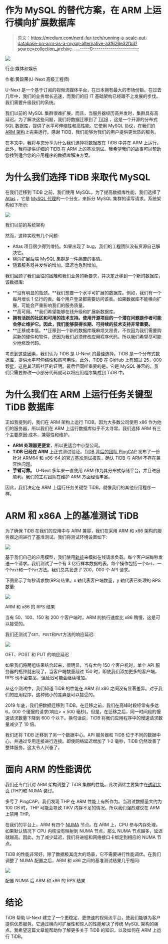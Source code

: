 # 作为 MySQL 的替代方案，在 ARM 上运行横向扩展数据库

> 原文：<https://medium.com/nerd-for-tech/running-a-scale-out-database-on-arm-as-a-mysql-alternative-a3f626e32fb3?source=collection_archive---------0----------------------->

![](img/0f49ccbb21cfe20f5326bd47f252d98d.png)

行业:媒体和娱乐

作者:黄碧荣(U-Next 高级工程师)

U-Next 是一个基于订阅的视频流媒体平台，在日本拥有最大的市场份额。在过去几年中，我们的业务增长迅速，而我们的旧 IT 基础架构已经跟不上发展的步伐。我们需要升级我们的系统。

我们以前的 MySQL 集群很难扩展，而且，当服务器经历高并发时，集群具有高延迟。为了解决这些问题，我们将数据迁移到了 [TiDB](https://docs.pingcap.com/tidb/dev) ，这是一个开源的分布式 SQL 数据库，提供了水平可伸缩性和高性能。它使用 MySQL 协议，在我们的 [ARM 架构](https://en.wikipedia.org/wiki/ARM_architecture)上完美运行。感谢 TiDB，我们能够为我们的用户提供更优质的服务。

在本文中，我将与您分享为什么我们选择将数据放在 TiDB 中并在 ARM 上运行。此外，我将提供详细的 TiDB 在 ARM 上的基准测试。我希望我们的故事可以帮助您找到适合您的应用程序的数据库解决方案。

# 为什么我们选择 TiDB 来取代 MySQL

在我们迁移到 TiDB 之前，我们使用 MySQL。为了提高数据库性能，我们选择了 [Atlas](https://github.com/Qihoo360/Atlas) ，它是 [MySQL 代理](https://github.com/mysql/mysql-proxy)的一个分支，来拆分 MySQL 集群的读写请求。系统架构如下所示:

![](img/39b783da8dd673015c226e955cc11f04.png)

我们以前的系统架构

然而，这种实现有几个问题:

*   Atlas 项目很少得到维持。如果出现了 bug，我们的工程团队没有资源自己解决它。
*   横向扩展后端 MySQL 集群是一件痛苦的事情。
*   随着服务器并发性的增加，延迟也急剧增加。

我们回顾了我们面临的困难和我们业务的新要求，并决定迁移到一个新的数据库，该数据库:

*   **没有明显的瓶颈。**我们想要一个水平可扩展的数据库。例如，我们有一个每月增长 1 亿行的表。每个用户登录都需要访问该表。如果数据库不能横向扩展，可能会严重影响我们的服务质量。
*   **高可用。**我们希望能够在线升级和扩展新数据库。
*   **拥有活跃的社区和可用的技术支持。使用开源项目的一个潜在问题是作者可能会停止维护它。因此，我们能够获得长期、可持续的技术支持非常重要。**
*   **迁移成本低。**迁移到一个新的数据库既麻烦又昂贵，不仅因为我们需要购买新的硬件和软件，还因为我们必须修改应用程序代码。所以我们希望尽可能少地修改代码。

考虑到这些因素，我们认为 TiDB 是 U-Next 的最佳选择。TiDB 是一个分布式数据库，提供水平可伸缩性和高可用性。此外，TiDB 在 GitHub 上有超过 25，000 颗星，这是其活跃社区的证明。最后但同样重要的是，它是 MySQL 兼容的。我们只需要修改一小部分代码就可以将应用程序集成到 TiDB 中。

# 为什么我们在 ARM 上运行任务关键型 TiDB 数据库

正如我提到的，我们在 ARM 架构上运行 TiDB。因为大多数公司使用 x86 作为他们的服务器，所以我们在 ARM 上运行数据库似乎不太寻常。我们选择 ARM 有三个主要原因:成本、兼容性和维护。

*   **ARM 处理器更便宜**，所以更适合中小型公司。
*   **TiDB 已经在 ARM** 上正式测试验证。[TiDB 背后的团队 PingCAP](https://pingcap.com/) 发布了一份针对 ARM64 和 x86–64 的[官方基准测试报告](https://pingcap.com/blog/porting-tidb-to-arm64-for-greater-flexibility/)，确认 TiDB 与 ARM 不存在兼容性问题。
*   **手臂可靠。** U-Next 多年来一直使用 ARM 作为其分布式存储平台，并且进展顺利。我们的工程团队在维护 ARM 方面经验丰富。

因此，我们决定在 ARM 上运行任务关键型 TiDB，就像我们的其他应用程序一样。

# ARM 和 x86A 上的基准测试 TiDB

为了确保 TiDB 在我们的应用中与 ARM 兼容，我们在采用 ARM 和 x86 架构的服务器之间进行了基准测试。我们将测试环境设置如下:

![](img/ba51854b46238c0e1d2a73b5b80977f4.png)

基于我们自己的应用模型，我们使用[轨迹](https://github.com/locustio/locust)来模拟在线请求负载。每个客户端每秒发送一个请求。我们测试了一个有 3 亿行样本数据的表。每个操作包括一个`Get`、一个`Post`和一个`Put`方法。我们总共发送了 200，000 个 API 请求。

下图显示了每秒请求数(RPS)结果。x 轴代表客户端数量，y 轴代表已处理的 RPS 数量:

![](img/fff89f77c381ad3786a68dc603899727.png)

ARM 和 x86 的 RPS 结果

当有 50、100、150 和 200 个客户端时，ARM 的执行速度比 x86 稍慢，这是可以接受的。

我们还测试了`GET`、`POST`和`PUT`方法的响应延迟:

![](img/18ce85337361e34276b6c6cdc1e845fe.png)

GET、POST 和 PUT 的响应延迟

如果我们将两组结果结合起来，很明显，当有大约 150 个客户机时，单个 API 服务器的瓶颈就出现了。当客户端数量超过 150 时，即使我们添加更多的客户端，RPS 也不会变高，但延迟可能会继续增加。

从这个测试中，我们知道 TiDB 的性能在 ARM 和 x86 之间没有显著差异。对于我们的应用程序，这种微小的差异是可以接受的。

2019 年底，我们把数据迁移到 TiDB。在迁移之前，我们在高峰时段经常有多达 6，000 个缓慢的请求(响应> = 500 毫秒)。但是，在迁移之后，同一时间段的慢速请求数量下降到 600 个以下。换句话说，TiDB 将我们应用程序中的慢速请求数量减少了 10 倍。

我们还将 TiDB 迁移到了另一个数据中心。API 服务器和 TiDB 位于不同的数据中心，并通过专用连接进行连接。即使网络延迟增加了 1-2 毫秒，TiDB 仍然改善了整体服务。这太令人兴奋了。

# 面向 ARM 的性能调优

我们还专门针对 ARM 架构调整了 TiDB 集群的性能。此次调优主要集中在[透明大页](https://www.percona.com/blog/2019/03/06/settling-the-myth-of-transparent-hugepages-for-databases/) (THP)和 NUMA 装订。

多亏了 PingCAP，我们发现 THP 在 ARM 性能上有所作为。当测试数据量大约为 100 GB 时，THP 可能会导致 TiKV 内存不足的情况。所以我们强烈建议在 ARM 上禁用 THP。

在我们的平台上，ARM 有四个 [NUMA](https://en.wikipedia.org/wiki/Non-uniform_memory_access) 节点。在 ARM 上，CPU 参与内存处理。如果默认情况下 CPU 内核没有映射到 NUMA 节点，那么 NUMA 节点越多，延迟就越高。因此，为了减少延迟，我们将进程和网络接口卡绑定到相应的 NUMA 节点。

TiDB 的性能非常好，除了数据极其庞大的场景，它不需要进行性能调优。在我们调整了 NUMA 配置之后，ARM 和 x86 之间的基准测试结果几乎相同:

![](img/76541404a9c59a17964c373ce7e0d37a.png)

配置 NUMA 后 ARM 和 x86 的 RPS 结果

# 结论

TiDB 帮助 U-Next 建立了一个更稳定、更快速的视频流平台，使我们能够为客户提供优质服务。它通过横向可扩展性和惊人的性能解决了传统 MySQL 架构的痛点。我希望这篇文章能帮助你了解更多关于 TiDB 的知识，以及如何在 ARM 上运行 TiDB。